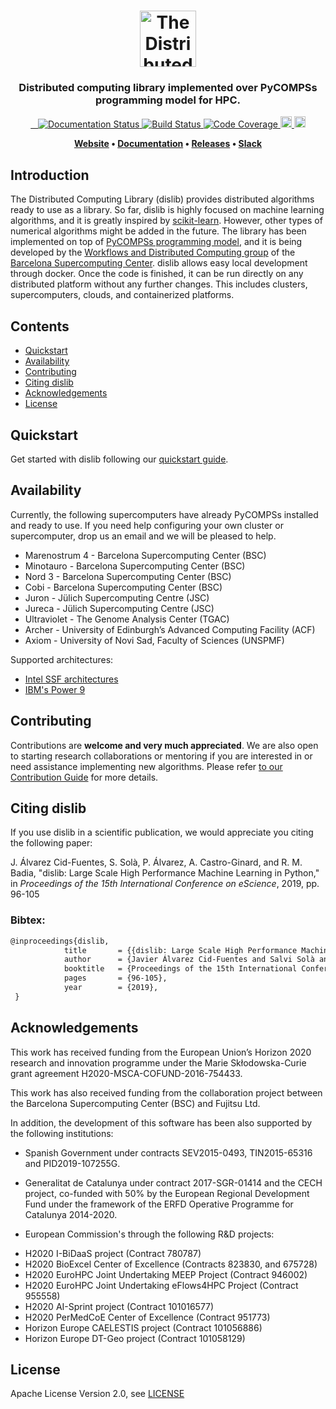<h1 align="center">  
    <img src="https://github.com/bsc-wdc/dislib/raw/master/docs/logos/dislib-logo-full.png" alt="The Distributed 
    Computing Library" height="90px">    
</h1>

<h3 align="center">Distributed computing library implemented over PyCOMPSs programming model for HPC.</h3>

<p align="center">
  <a href="https://dislib.bsc.es/en/latest/?badge=latest">
    <img src="https://readthedocs.org/projects/dislib/badge/?version=stable"
         alt="Documentation Status"/>
  </a>  
  <a href="https://github.com/bsc-wdc/dislib">
    <img src="https://compss.bsc.es/jenkins/buildStatus/icon?job=dislib_multibranch%2Fmaster"
         alt="Build Status">
  </a> 
  <a href="https://codecov.io/gh/bsc-wdc/dislib">
    <img src="https://codecov.io/gh/bsc-wdc/dislib/branch/master/graph/badge.svg"
         alt="Code Coverage"/>
  </a>
  <a href="https://badge.fury.io/py/dislib">
      <img src="https://badge.fury.io/py/dislib.svg" alt="PyPI version" height="18">
  </a>   
  <a href="https://badge.fury.io/py/dislib">
      <img src="https://img.shields.io/badge/python-3.6-blue.svg" alt="Python version" height="18">
  </a>       
</p>

<p align="center"><b>
    <a href="https://dislib.bsc.es">Website</a> •  
    <a href="https://dislib.bsc.es/en/stable/api-reference.html">Documentation</a> •
    <a href="https://github.com/bsc-wdc/dislib/releases">Releases</a> •
    <a href="https://bit.ly/bsc-wdc-community">Slack</a>
</b></p>


## Introduction


The Distributed Computing Library (dislib) provides distributed algorithms ready to use as a library. So far, dislib is highly focused on machine learning algorithms, and it is greatly inspired by [scikit-learn](https://scikit-learn.org/). However, other types of numerical algorithms might be added in the future. The library has been implemented on top of [PyCOMPSs programming model](http://compss.bsc.es), and it is being developed by the [Workflows and Distributed Computing group](https://github.com/bsc-wdc) of the [Barcelona Supercomputing Center](https://www.bsc.es/). dislib allows easy local development through docker. Once the code is finished, it can be run directly on any distributed platform without any further changes. This includes clusters, supercomputers, clouds, and containerized platforms.

<!-- End of long_description for setup.py -->

## Contents

- [Quickstart](#quickstart)
- [Availability](#availability)
- [Contributing](#contributing)
- [Citing dislib](#citing-dislib)
- [Acknowledgements](#acknowledgements)
- [License](#license)


## Quickstart

Get started with dislib following our [quickstart guide](https://github.com/bsc-wdc/dislib/blob/master/QUICKSTART.md).

## Availability

Currently, the following supercomputers have already PyCOMPSs installed and ready to use. If you need help configuring your own cluster or supercomputer, drop us an email and we will be pleased to help.

- Marenostrum 4 - Barcelona Supercomputing Center (BSC)
- Minotauro - Barcelona Supercomputing Center (BSC)
- Nord 3 - Barcelona Supercomputing Center (BSC)
- Cobi - Barcelona Supercomputing Center (BSC)
- Juron - Jülich Supercomputing Centre (JSC)
- Jureca - Jülich Supercomputing Centre (JSC)
- Ultraviolet - The Genome Analysis Center (TGAC)
- Archer - University of Edinburgh’s Advanced Computing Facility (ACF)
- Axiom - University of Novi Sad, Faculty of Sciences (UNSPMF)

Supported architectures:
- [Intel SSF architectures](https://www.intel.com/content/www/us/en/high-performance-computing/ssf-architecture-specification.html)
- [IBM's Power 9](https://www.ibm.com/it-infrastructure/power/power9-b)

## Contributing

Contributions are **welcome and very much appreciated**. We are also open to starting research collaborations or mentoring if you are interested in or need assistance implementing new algorithms.
Please refer [to our Contribution Guide](CONTRIBUTING.md) for more details.

## Citing dislib

If you use dislib in a scientific publication, we would appreciate you citing the following paper:

J. Álvarez Cid-Fuentes, S. Solà, P. Álvarez, A. Castro-Ginard, and R. M. Badia, "dislib: Large Scale High Performance Machine Learning in Python," in *Proceedings of the 15th International Conference on eScience*, 2019, pp. 96-105

### Bibtex:

```latex
@inproceedings{dislib,
            title       = {{dislib: Large Scale High Performance Machine Learning in Python}},
            author      = {Javier Álvarez Cid-Fuentes and Salvi Solà and Pol Álvarez and Alfred Castro-Ginard and Rosa M. Badia},
            booktitle   = {Proceedings of the 15th International Conference on eScience},
            pages       = {96-105},
            year        = {2019},
 }            
```

## Acknowledgements

This work has received funding from the European Union’s Horizon 2020 research and innovation programme under the Marie Skłodowska-Curie grant agreement H2020-MSCA-COFUND-2016-754433.

This work has also received funding from the collaboration project between the Barcelona Supercomputing Center (BSC) and Fujitsu Ltd.

In addition, the development of this software has been also supported by the following institutions:

* Spanish Government under contracts SEV2015-0493, TIN2015-65316 and PID2019-107255G.

* Generalitat de Catalunya under contract 2017-SGR-01414 and the CECH project, co-funded with 50% by the European Regional Development Fund under the
framework of the ERFD Operative Programme for Catalunya 2014-2020.

* European Commission's through the following R&D projects:
- H2020 I-BiDaaS project (Contract 780787)
- H2020 BioExcel Center of Excellence (Contracts 823830, and 675728)
- H2020 EuroHPC Joint Undertaking MEEP Project (Contract 946002)
- H2020 EuroHPC Joint Undertaking eFlows4HPC Project (Contract 955558)
- H2020 AI-Sprint project (Contract 101016577)
- H2020 PerMedCoE  Center of Excellence (Contract 951773)
- Horizon Europe CAELESTIS project (Contract 101056886)
- Horizon Europe DT-Geo project (Contract 101058129)





## License

Apache License Version 2.0, see [LICENSE](LICENSE)
